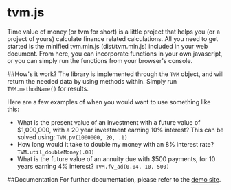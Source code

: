 # tvm.js
Time value of money (or tvm for short) is a little project that helps you (or a project of yours) calculate finance related calculations. All you need to get started is the minified tvm.min.js (dist/tvm.min.js) included in your web document. From here, you can incorporate functions in your own javascript, or you can simply run the functions from your browser's console.

##How's it work?
The library is implemented through the `TVM` object, and will return the needed data by using methods within. Simply run `TVM.methodName()` for results.

Here are a few examples of when you would want to use something like this:
* What is the present value of an investment with a future value of $1,000,000, with a 20 year investment earning 10% interest? This can be solved using: `TVM.pv(1000000, 20, .1)`
* How long would it take to double my money with an 8% interest rate? `TVM.util_doubleMoney(.08)`
* What is the future value of an annuity due with $500 payments, for 10 years earning 4% interest? `TVM.fv_ad(0.04, 10, 500)`

##Documentation
For further documentation, please refer to the [demo site](http://nathanfrancy.github.io/tvm/).
